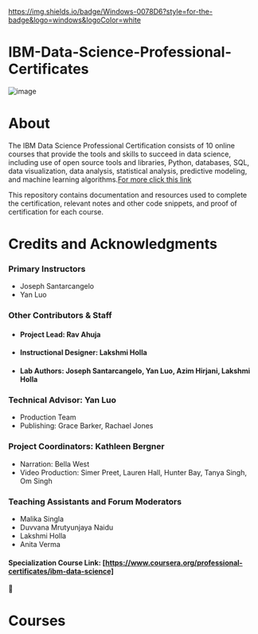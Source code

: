 https://img.shields.io/badge/Windows-0078D6?style=for-the-badge&logo=windows&logoColor=white

# IBM-Data-Science-Professional-Certificates
![image](https://user-images.githubusercontent.com/112087783/229282047-ad3e19a0-fad1-454d-867e-f2fb59a97b4f.png) 

# About
The IBM Data Science Professional Certification consists of 10 online courses that provide the tools and skills to succeed in data science, including use of open source tools and libraries, Python, databases, SQL, data visualization, data analysis, statistical analysis, predictive modeling, and machine learning algorithms.[For more click this link](https://www.ibm.com/training/badge/data-science-professional-certificate)

This repository contains documentation and resources used to complete the certification, relevant notes and other code snippets, and proof of certification for each course.
# Credits and Acknowledgments
### Primary Instructors
- Joseph Santarcangelo
- Yan Luo
### Other Contributors & Staff 
- #### Project Lead: Rav Ahuja
- #### Instructional Designer: Lakshmi Holla
- #### Lab Authors: Joseph Santarcangelo, Yan Luo, Azim Hirjani, Lakshmi Holla
### Technical Advisor: Yan Luo
- Production Team
- Publishing: Grace Barker, Rachael Jones
### Project Coordinators: Kathleen Bergner
- Narration: Bella West
- Video Production: Simer Preet, Lauren Hall, Hunter Bay, Tanya Singh, Om Singh
### Teaching Assistants and Forum Moderators
- Malika Singla
- Duvvana Mrutyunjaya Naidu
- Lakshmi Holla
- Anita Verma
#### Specialization Course Link: [https://www.coursera.org/professional-certificates/ibm-data-science]
📑
# Courses 



